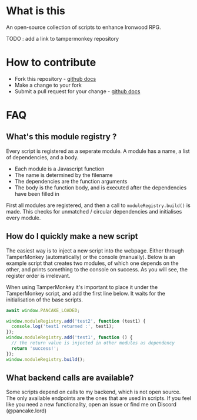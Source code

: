 # What is this

An open-source collection of scripts to enhance Ironwood RPG.

TODO : add a link to tampermonkey repository

# How to contribute

* Fork this repository - [github docs](https://docs.github.com/en/get-started/quickstart/fork-a-repo)
* Make a change to your fork
* Submit a pull request for your change - [github docs](https://docs.github.com/en/pull-requests/collaborating-with-pull-requests/proposing-changes-to-your-work-with-pull-requests/creating-a-pull-request-from-a-fork)

# FAQ

## What's this module registry ?

Every script is registered as a seperate module. A module has a name, a list of dependencies, and a body.

* Each module is a Javascript function
* The name is determined by the filename
* The dependencies are the function arguments
* The body is the function body, and is executed after the dependencies have been filled in

First all modules are registered, and then a call to `moduleRegistry.build()` is made. This checks for unmatched / circular dependencies and initialises every module.

## How do I quickly make a new script

The easiest way is to inject a new script into the webpage. Either through TamperMonkey (automatically) or the console (manually).
Below is an example script that creates two modules, of which one depends on the other, and prints something to the console on success.
As you will see, the register order is irrelevant.

When using TamperMonkey it's important to place it under the TamperMonkey script, and add the first line below. It waits for the initialisation of the base scripts.

```js
await window.PANCAKE_LOADED;

window.moduleRegistry.add('test2', function (test1) {
  console.log('test1 returned :', test1);
});
window.moduleRegistry.add('test1', function () {
  // the return value is injected in other modules as dependency
  return 'success!';
});
window.moduleRegistry.build();
```

## What backend calls are available?

Some scripts depend on calls to my backend, which is not open source.
The only available endpoints are the ones that are used in scripts.
If you feel like you need a new functionality, open an issue or find me on Discord (@pancake.lord)
